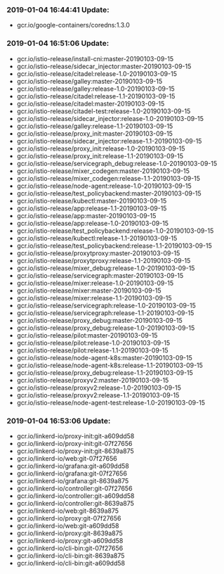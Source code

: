 ### 2019-01-04 16:44:41 Update:

- gcr.io/google-containers/coredns:1.3.0
### 2019-01-04 16:51:06 Update:

- gcr.io/istio-release/install-cni:master-20190103-09-15
- gcr.io/istio-release/sidecar_injector:master-20190103-09-15
- gcr.io/istio-release/citadel:release-1.0-20190103-09-15
- gcr.io/istio-release/galley:master-20190103-09-15
- gcr.io/istio-release/galley:release-1.0-20190103-09-15
- gcr.io/istio-release/citadel:release-1.1-20190103-09-15
- gcr.io/istio-release/citadel:master-20190103-09-15
- gcr.io/istio-release/citadel-test:release-1.0-20190103-09-15
- gcr.io/istio-release/sidecar_injector:release-1.0-20190103-09-15
- gcr.io/istio-release/galley:release-1.1-20190103-09-15
- gcr.io/istio-release/proxy_init:master-20190103-09-15
- gcr.io/istio-release/sidecar_injector:release-1.1-20190103-09-15
- gcr.io/istio-release/proxy_init:release-1.0-20190103-09-15
- gcr.io/istio-release/proxy_init:release-1.1-20190103-09-15
- gcr.io/istio-release/servicegraph_debug:release-1.0-20190103-09-15
- gcr.io/istio-release/mixer_codegen:master-20190103-09-15
- gcr.io/istio-release/mixer_codegen:release-1.1-20190103-09-15
- gcr.io/istio-release/node-agent:release-1.0-20190103-09-15
- gcr.io/istio-release/test_policybackend:master-20190103-09-15
- gcr.io/istio-release/kubectl:master-20190103-09-15
- gcr.io/istio-release/app:release-1.1-20190103-09-15
- gcr.io/istio-release/app:master-20190103-09-15
- gcr.io/istio-release/app:release-1.0-20190103-09-15
- gcr.io/istio-release/test_policybackend:release-1.0-20190103-09-15
- gcr.io/istio-release/kubectl:release-1.1-20190103-09-15
- gcr.io/istio-release/test_policybackend:release-1.1-20190103-09-15
- gcr.io/istio-release/proxytproxy:master-20190103-09-15
- gcr.io/istio-release/proxytproxy:release-1.1-20190103-09-15
- gcr.io/istio-release/mixer_debug:release-1.0-20190103-09-15
- gcr.io/istio-release/servicegraph:master-20190103-09-15
- gcr.io/istio-release/mixer:release-1.0-20190103-09-15
- gcr.io/istio-release/mixer:master-20190103-09-15
- gcr.io/istio-release/mixer:release-1.1-20190103-09-15
- gcr.io/istio-release/servicegraph:release-1.0-20190103-09-15
- gcr.io/istio-release/servicegraph:release-1.1-20190103-09-15
- gcr.io/istio-release/proxy_debug:master-20190103-09-15
- gcr.io/istio-release/proxy_debug:release-1.0-20190103-09-15
- gcr.io/istio-release/pilot:master-20190103-09-15
- gcr.io/istio-release/pilot:release-1.0-20190103-09-15
- gcr.io/istio-release/pilot:release-1.1-20190103-09-15
- gcr.io/istio-release/node-agent-k8s:master-20190103-09-15
- gcr.io/istio-release/node-agent-k8s:release-1.1-20190103-09-15
- gcr.io/istio-release/proxy_debug:release-1.1-20190103-09-15
- gcr.io/istio-release/proxyv2:master-20190103-09-15
- gcr.io/istio-release/proxyv2:release-1.0-20190103-09-15
- gcr.io/istio-release/proxyv2:release-1.1-20190103-09-15
- gcr.io/istio-release/node-agent-test:release-1.0-20190103-09-15
### 2019-01-04 16:53:06 Update:

- gcr.io/linkerd-io/proxy-init:git-a609dd58
- gcr.io/linkerd-io/proxy-init:git-07f27656
- gcr.io/linkerd-io/proxy-init:git-8639a875
- gcr.io/linkerd-io/web:git-07f27656
- gcr.io/linkerd-io/grafana:git-a609dd58
- gcr.io/linkerd-io/grafana:git-07f27656
- gcr.io/linkerd-io/grafana:git-8639a875
- gcr.io/linkerd-io/controller:git-07f27656
- gcr.io/linkerd-io/controller:git-a609dd58
- gcr.io/linkerd-io/controller:git-8639a875
- gcr.io/linkerd-io/web:git-8639a875
- gcr.io/linkerd-io/proxy:git-07f27656
- gcr.io/linkerd-io/web:git-a609dd58
- gcr.io/linkerd-io/proxy:git-8639a875
- gcr.io/linkerd-io/proxy:git-a609dd58
- gcr.io/linkerd-io/cli-bin:git-07f27656
- gcr.io/linkerd-io/cli-bin:git-8639a875
- gcr.io/linkerd-io/cli-bin:git-a609dd58
